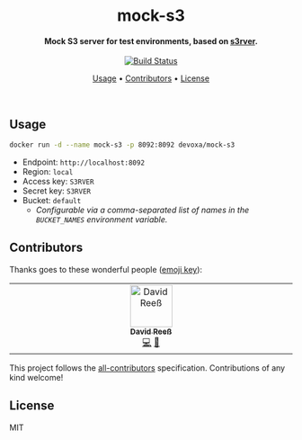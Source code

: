 <!-- Title -->
<h1 align="center">
  mock-s3
</h1>

<!-- Description -->
<h4 align="center">
  Mock S3 server for test environments, based on <a href="https://github.com/jamhall/s3rver">s3rver</a>.
</h4>

<!-- Badges -->
<p align="center">
  <a href="https://github.com/devoxa/mock-s3/actions?query=branch%3Amaster+workflow%3A%22Continuous+Integration%22">
    <img
      src="https://img.shields.io/github/actions/workflow/status/devoxa/mock-s3/push.yml?branch=master&style=flat-square"
      alt="Build Status"
    />
  </a>
</p>

<!-- Quicklinks -->
<p align="center">
  <a href="#usage">Usage</a> •
  <a href="#contributors">Contributors</a> •
  <a href="#license">License</a>
</p>

<br>

## Usage

```bash
docker run -d --name mock-s3 -p 8092:8092 devoxa/mock-s3
```

- Endpoint: `http://localhost:8092`
- Region: `local`
- Access key: `S3RVER`
- Secret key: `S3RVER`
- Bucket: `default`
  - _Configurable via a comma-separated list of names in the `BUCKET_NAMES` environment variable._

## Contributors

Thanks goes to these wonderful people ([emoji key](https://allcontributors.org/docs/en/emoji-key)):

<!-- ALL-CONTRIBUTORS-LIST:START - Do not remove or modify this section -->
<!-- prettier-ignore-start -->
<!-- markdownlint-disable -->
<table>
  <tbody>
    <tr>
      <td align="center" valign="top" width="14.28%"><a href="https://www.david-reess.de"><img src="https://avatars3.githubusercontent.com/u/4615516?v=4?s=75" width="75px;" alt="David Reeß"/><br /><sub><b>David Reeß</b></sub></a><br /><a href="https://github.com/devoxa/mock-s3/commits?author=queicherius" title="Code">💻</a> <a href="https://github.com/devoxa/mock-s3/commits?author=queicherius" title="Documentation">📖</a></td>
    </tr>
  </tbody>
</table>

<!-- markdownlint-restore -->
<!-- prettier-ignore-end -->

<!-- ALL-CONTRIBUTORS-LIST:END -->

This project follows the [all-contributors](https://github.com/all-contributors/all-contributors)
specification. Contributions of any kind welcome!

## License

MIT
